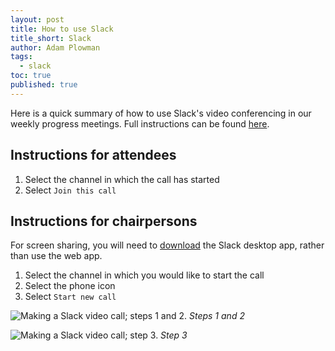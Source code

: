 ```yaml
---
layout: post
title: How to use Slack
title_short: Slack
author: Adam Plowman
tags:
  - slack
toc: true
published: true
---
```


Here is a quick summary of how to use Slack's video conferencing in our weekly progress meetings. Full instructions can be found [here](https://get.slack.help/hc/en-us/articles/216771908).


## Instructions for attendees

1. Select the channel in which the call has started
2. Select `Join this call`

## Instructions for chairpersons

For screen sharing, you will need to [download](https://slack.com/downloads) the Slack desktop app, rather than use the web app.

1. Select the channel in which you would like to start the call
2. Select the phone icon
3. Select `Start new call`

![Making a Slack video call; steps 1 and 2.]({{site.baseurl}}/assets/images/posts/slack_chairperson_1_2.png)
*Steps 1 and 2*

![Making a Slack video call; step 3.]({{site.baseurl}}/assets/images/posts/slack_chairperson_3.png)
*Step 3*

